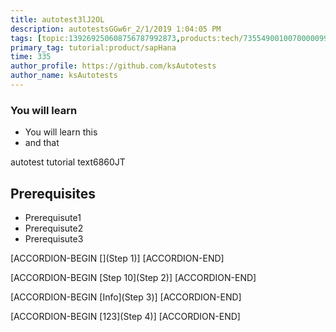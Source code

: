 ```yaml
---
title: autotest3lJ2OL
description: autotestsGGw6r_2/1/2019 1:04:05 PM
tags: [topic:139269250608756787992873,products:tech/73554900100700000996,tutorial:experience/advanced]
primary_tag: tutorial:product/sapHana
time: 335
author_profile: https://github.com/ksAutotests
author_name: ksAutotests
---
```

### You will learn
- You will learn this
- and that

autotest tutorial text6860JT

## Prerequisites
- Prerequisute1
- Prerequisute2
- Prerequisute3

[ACCORDION-BEGIN [](Step 1)]
[ACCORDION-END]

[ACCORDION-BEGIN [Step 10](Step 2)]
[ACCORDION-END]

[ACCORDION-BEGIN [Info](Step 3)]
[ACCORDION-END]

[ACCORDION-BEGIN [123](Step 4)]
[ACCORDION-END]

